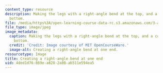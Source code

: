 ```yaml
---
content_type: resource
description: Making the legs with a right-angle bend at the top, and a curve at the
  bottom.
file: /media/https%3A/open-learning-course-data-rc.s3.amazonaws.com/3-a04-modern-blacksmithing-and-physical-metallurgy-fall-2008/4ded1d76869ea8282a80ab511e594ea5_086.jpg
file_type: image/jpeg
image_metadata:
  caption: Making the legs with a right-angle bend at the top, and a curve at the
    bottom.
  credit: 'Credit: Image courtesy of MIT OpenCourseWare.'
  image-alt: Creating a right-angle bend at one end.
resourcetype: Image
title: Creating a right-angle bend at one end
uid: 4ded1d76-869e-a828-2a80-ab511e594ea5
---
```

